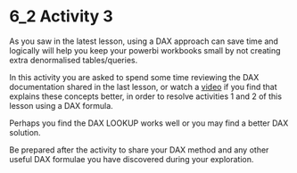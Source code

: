 # 6_2 Activity 3

As you saw in the latest lesson, using a DAX approach can save time and logically will help you keep your powerbi workbooks small by not creating extra denormalised tables/queries. 

In this activity you are asked to spend some time reviewing the DAX documentation shared in the last lesson, or watch a [video](https://www.youtube.com/watch?v=jUaEdwN9J1I) if you find that explains these concepts better, in order to resolve activities 1 and 2 of this lesson using a DAX formula. 

Perhaps you find the DAX LOOKUP works well or you may find a better DAX solution. 

Be prepared after the activity to share your DAX method and any other useful DAX formulae you have discovered during your exploration. 
